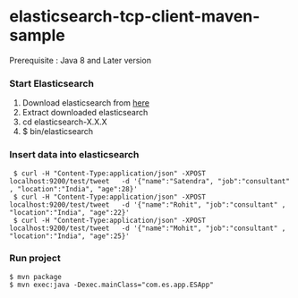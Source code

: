 # elasticsearch-tcp-client-maven-sample
 Prerequisite : Java 8 and Later version 

### Start Elasticsearch
1) Download elasticsearch from [here](https://www.elastic.co/downloads/elasticsearch)   
2) Extract downloaded elasticsearch     
3) cd elasticsearch-X.X.X       
4) $ bin/elasticsearch     

### Insert data into elasticsearch
     $ curl -H "Content-Type:application/json" -XPOST localhost:9200/test/tweet   -d '{"name":"Satendra", "job":"consultant" , "location":"India", "age":28}'
     $ curl -H "Content-Type:application/json" -XPOST localhost:9200/test/tweet   -d '{"name":"Rohit", "job":"consultant" , "location":"India", "age":22}'
     $ curl -H "Content-Type:application/json" -XPOST localhost:9200/test/tweet   -d '{"name":"Mohit", "job":"consultant" , "location":"India", "age":25}'
 

### Run project 
    $ mvn package
    $ mvn exec:java -Dexec.mainClass="com.es.app.ESApp"

